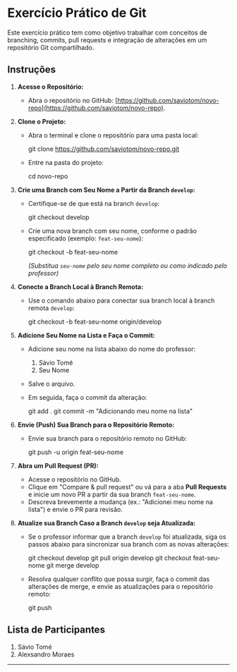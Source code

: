
# Exercício Prático de Git

Este exercício prático tem como objetivo trabalhar com conceitos de branching, commits, pull requests e integração de alterações em um repositório Git compartilhado.

## Instruções

1. **Acesse o Repositório:**
   - Abra o repositório no GitHub: [https://github.com/saviotom/novo-repo](https://github.com/saviotom/novo-repo).

2. **Clone o Projeto:**
   - Abra o terminal e clone o repositório para uma pasta local:
     
     git clone https://github.com/saviotom/novo-repo.git
     
   - Entre na pasta do projeto:
     
     cd novo-repo
     

3. **Crie uma Branch com Seu Nome a Partir da Branch `develop`:**
   - Certifique-se de que está na branch `develop`:
     
     git checkout develop
     
   - Crie uma nova branch com seu nome, conforme o padrão especificado (exemplo: `feat-seu-nome`):
     
     git checkout -b feat-seu-nome
     
     _(Substitua `seu-nome` pelo seu nome completo ou como indicado pelo professor)_

4. **Conecte a Branch Local à Branch Remota:**
   - Use o comando abaixo para conectar sua branch local à branch remota `develop`:
     
     git checkout -b feat-seu-nome origin/develop
     

5. **Adicione Seu Nome na Lista e Faça o Commit:**

   - Adicione seu nome na lista abaixo do nome do professor:
     
     1. Sávio Tomé
     2. Seu Nome
     
   - Salve o arquivo.
   - Em seguida, faça o commit da alteração:
     
     git add .
     git commit -m "Adicionando meu nome na lista"
     

6. **Envie (Push) Sua Branch para o Repositório Remoto:**
   - Envie sua branch para o repositório remoto no GitHub:
     
     git push -u origin feat-seu-nome
     

7. **Abra um Pull Request (PR):**
   - Acesse o repositório no GitHub.
   - Clique em "Compare & pull request" ou vá para a aba **Pull Requests** e inicie um novo PR a partir da sua branch `feat-seu-nome`.
   - Descreva brevemente a mudança (ex.: "Adicionei meu nome na lista") e envie o PR para revisão.

8. **Atualize sua Branch Caso a Branch `develop` seja Atualizada:**
   - Se o professor informar que a branch `develop` foi atualizada, siga os passos abaixo para sincronizar sua branch com as novas alterações:
     
     git checkout develop
     git pull origin develop
     git checkout feat-seu-nome
     git merge develop
     
   - Resolva qualquer conflito que possa surgir, faça o commit das alterações de merge, e envie as atualizações para o repositório remoto:
     
     git push
     

## Lista de Participantes

1. Sávio Tomé
2. Alexsandro Moraes

---

